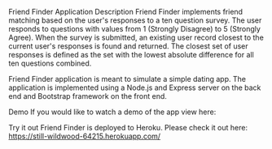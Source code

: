 Friend Finder Application
Description
Friend Finder implements friend matching based on the user's responses to a ten question survey. The user responds to questions with values from 1 (Strongly Disagree) to 5 (Strongly Agree). When the survey is submitted, an existing user record closest to the current user's responses is found and returned. The closest set of user responses is defined as the set with the lowest absolute difference for all ten questions combined.

Friend Finder application is meant to simulate a simple dating app. The application is implemented using a Node.js and Express server on the back end and Bootstrap framework on the front end.

Demo
If you would like to watch a demo of the app view here:

Try it out
Friend Finder is deployed to Heroku. Please check it out here: https://still-wildwood-64215.herokuapp.com/
